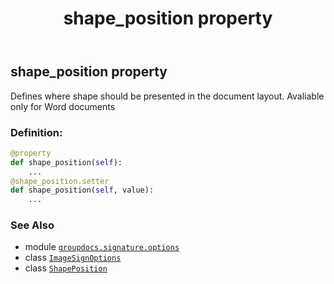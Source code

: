 ﻿---
title: shape_position property
second_title: GroupDocs.Signature for Python via .NET API References
description: 
type: docs
url: /python-net/groupdocs.signature.options/imagesignoptions/shape_position/
is_root: false
weight: 220
---

## shape_position property


Defines where shape should be presented in the document layout. Avaliable only for Word documents
### Definition:
```python
@property
def shape_position(self):
    ...
@shape_position.setter
def shape_position(self, value):
    ...
```

### See Also
* module [`groupdocs.signature.options`](../../)
* class [`ImageSignOptions`](/signature/python-net/groupdocs.signature.options/imagesignoptions)
* class [`ShapePosition`](/signature/python-net/groupdocs.signature.domain/shapeposition)

